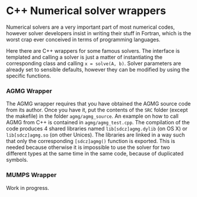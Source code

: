 # C++ Numerical solver wrappers

Numerical solvers are a very important part of most numerical codes, however solver developers insist in writing their stuff in Fortran, which is the worst crap ever conceived in terms of programming languages.

Here there are C++ wrappers for some famous solvers. The interface is templated and calling a solver is just a matter of instantiating the corresponding class and calling `x = solve(A, b)`. Solver parameters are already set to sensible defaults, however they can be modified by using the specific functions.

### AGMG Wrapper
The AGMG wrapper requires that you have obtained the AGMG source code from its author. Once you have it, put the contents of the `SRC` folder (except the makefile) in the folder `agmg/agmg_source`. An example on how to call AGMG from C++ is contained in `agmg/agmg_test.cpp`. The compilation of the code produces 4 shared libraries named `lib[sdcz]agmg.dylib` (on OS X) or `lib[sdcz]agmg.so` (on other Unices). The libraries are linked in a way such that only the corresponding `[sdcz]agmg()` function is exported. This is needed because otherwise it is impossible to use the solver for two different types at the same time in the same code, because of duplicated symbols.

### MUMPS Wrapper
Work in progress.